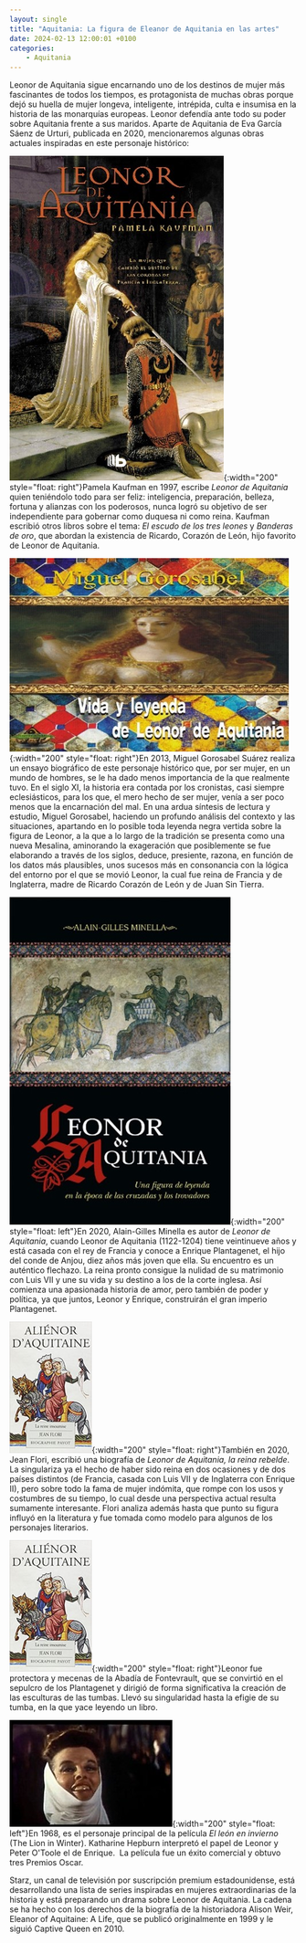 ```yaml
---
layout: single
title: "Aquitania: La figura de Eleanor de Aquitania en las artes"
date: 2024-02-13 12:00:01 +0100
categories: 
    - Aquitania
---
```

Leonor de Aquitania sigue encarnando uno de los destinos de mujer más
fascinantes de todos los tiempos, es protagonista de muchas obras porque
dejó su huella de mujer longeva, inteligente, intrépida, culta e
insumisa en la historia de las monarquías europeas. Leonor defendía ante
todo su poder sobre Aquitania frente a sus maridos. Aparte de Aquitania
de Eva García Sáenz de Urturi, publicada en 2020, mencionaremos algunas
obras actuales inspiradas en este personaje histórico:

![Leonor de Aquitania](/assets/img/166753c1-5451-491a-a524-ed02786b6421.jpg){:width="200" style="float: right"}Pamela Kaufman en 1997, escribe *Leonor de
Aquitania* quien teniéndolo todo para ser feliz: inteligencia,
preparación, belleza, fortuna y alianzas con los poderosos, nunca logró
su objetivo de ser independiente para gobernar como duquesa ni como
reina. Kaufman escribió otros libros sobre el tema: *El escudo de los
tres leones* y *Banderas de oro*, que abordan la existencia de Ricardo,
Corazón de León, hijo favorito de Leonor de Aquitania.

![Mighel Gorosabel](/assets/img/a6fd251f-fc8c-442a-89d3-fd017aba40a1.jpg){:width="200" style="float: right"}En 2013, Miguel Gorosabel Suárez realiza
un ensayo biográfico de este personaje histórico que, por ser mujer, en
un mundo de hombres, se le ha dado menos importancia de la que realmente
tuvo. En el siglo XI, la historia era contada por los cronistas, casi
siempre eclesiásticos, para los que, el mero hecho de ser mujer, venía a
ser poco menos que la encarnación del mal. En una ardua síntesis de
lectura y estudio, Miguel Gorosabel, haciendo un profundo análisis del
contexto y las situaciones, apartando en lo posible toda leyenda negra
vertida sobre la figura de Leonor, a la que a lo largo de la tradición
se presenta como una nueva Mesalina, aminorando la exageración que
posiblemente se fue elaborando a través de los siglos, deduce,
presiente, razona, en función de los datos más plausibles, unos sucesos
más en consonancia con la lógica del entorno por el que se movió Leonor,
la cual fue reina de Francia y de Inglaterra, madre de Ricardo Corazón
de León y de Juan Sin Tierra.

![Leonor de Aquitania](/assets/img/fa8d6e2a-1f97-45d0-8364-96c6e0f783d9.jpg){:width="200" style="float: left"}En 2020, Alain-Gilles Minella es autor de *Leonor de
Aquitania*, cuando Leonor de Aquitania (1122-1204) tiene veintinueve
años y está casada con el rey de Francia y conoce a Enrique Plantagenet,
el hijo del conde de Anjou, diez años más joven que ella. Su encuentro
es un auténtico flechazo. La reina pronto consigue la nulidad de su
matrimonio con Luis VII y une su vida y su destino a los de la corte
inglesa. Así comienza una apasionada historia de amor, pero también de
poder y política, ya que juntos, Leonor y Enrique, construirán el gran
imperio Plantagenet.

![Leonor de Aquitania](/assets/img/adc1e8a0-3ed9-4f55-ab11-b426ba0a8275.jpg){:width="200" style="float: right"}También en 2020,
Jean Flori, escribió una biografía de *Leonor de Aquitania, la reina
rebelde*. La singulariza ya el hecho de haber sido reina en dos
ocasiones y de dos países distintos (de Francia, casada con Luis VII y
de Inglaterra con Enrique II), pero sobre todo la fama de mujer
indómita, que rompe con los usos y costumbres de su tiempo, lo cual
desde una perspectiva actual resulta sumamente interesante. Flori
analiza además hasta que punto su figura influyó en la literatura y fue
tomada como modelo para algunos de los personajes literarios.

![Leonor en la abadía de Fontevrault](/assets/img/adc1e8a0-3ed9-4f55-ab11-b426ba0a8275.jpg){:width="200" style="float: right"}Leonor fue protectora y mecenas de la
Abadía de Fontevrault, que se convirtió en el sepulcro de los
Plantagenet y dirigió de forma significativa la creación de las
esculturas de las tumbas. Llevó su singularidad hasta la efigie de su
tumba, en la que yace leyendo un libro.

![Katharine Hepburn como Leonor](/assets/img/aa45c8d3-916e-451a-bdb0-1539a971b871.jpg){:width="200" style="float: left"}En 1968, es el personaje principal de la
película *El león en invierno* (The Lion in Winter). Katharine Hepburn
interpretó el papel de Leonor y Peter O\'Toole el de Enrique. ​ La
película fue un éxito comercial y obtuvo tres Premios Oscar.

Starz, un canal de televisión por suscripción premium estadounidense,
está desarrollando una lista de series inspiradas en mujeres
extraordinarias de la historia y está preparando un drama sobre Leonor
de Aquitania. La cadena se ha hecho con los derechos de la biografía de
la historiadora Alison Weir, Eleanor of Aquitaine: A Life, que se
publicó originalmente en 1999 y le siguió Captive Queen en 2010. 
